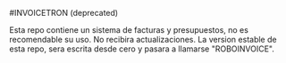 #INVOICETRON (deprecated)

Esta repo contiene un sistema de facturas y presupuestos, no es recomendable su uso. No recibira actualizaciones.
La version estable de esta repo, sera escrita desde cero y pasara a llamarse "ROBOINVOICE".
